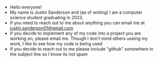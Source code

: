 - Hello everyone!
- My name is Justin Sanderson and (as of writing) I am a computer science student graduating in 2023. 
- If you need to reach out to me about anything you can email me at justin.sanderson01@gmail.com
- If you decide to implement any of my code into a project you are working on, please email me. Though I don't mind others useing my work, I like to see how my code is being used
- If you decide to reach out to me please include "github" somewhere in the subject line so I know its not spam

<!---
this-justin2001/this-justin2001 is a ✨ special ✨ repository because its `README.md` (this file) appears on your GitHub profile.
You can click the Preview link to take a look at your changes.
--->
